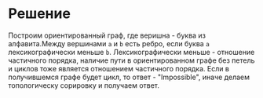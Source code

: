 # Решение
Построим ориентированный граф, где веришна - буква из алфавита.Между вершинами `a` и `b` есть ребро, если буква `a` лексикографически меньше `b`. Лексикографически меньше - отношение частичного порядка, наличие пути в ориентированном графе без петель и циклов тоже является отношением частичного порядка. Если в получившемся графе будет цикл, то ответ - "Impossible", иначе делаем топологическу сорировку и получаем ответ.

